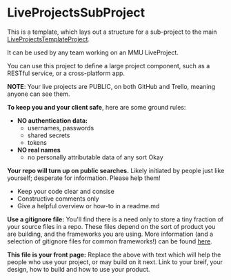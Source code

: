# LiveProjectsSubProject
This is a template, which lays out a structure for a sub-project to the main [LiveProjectsTemplateProject](https://github.com/CMDT/LiveProjectsTemplate). 

It can be used by any team working on an MMU LiveProject.

You can use this project to define a large project component, such as a RESTful service, or a cross-platform app.

**NOTE**: Your live projects are PUBLIC, on both GitHub and Trello, meaning anyone can see them. 

**To keep you and your client safe**, here are some ground rules:

* **NO authentication data:** 
  * usernames, passwords
  * shared secrets
  * tokens
* **NO real names** 
  * no personally attributable data of any sort
  Okay

**Your repo will turn up on public searches.** Likely initiated by people just like yourself; desperate for information. Please help them!

* Keep your code clear and consise
* Constructive comments only
* Give a helpful overview or how-to in a readme.md

**Use a gitignore file:** You'll find there is a need only to store a tiny fraction of your source files in a repo. These files depend on the sort of product you are building, and the frameworks you are using. More information (and a selection of gitignore files for common frameworks!) can be found [here](https://github.com/github/gitignore). 

**This file is your front page:** Replace the above with text which will help the people who use your project, or may build on it next. Link to your breif, your design, how to build and how to use your product.

